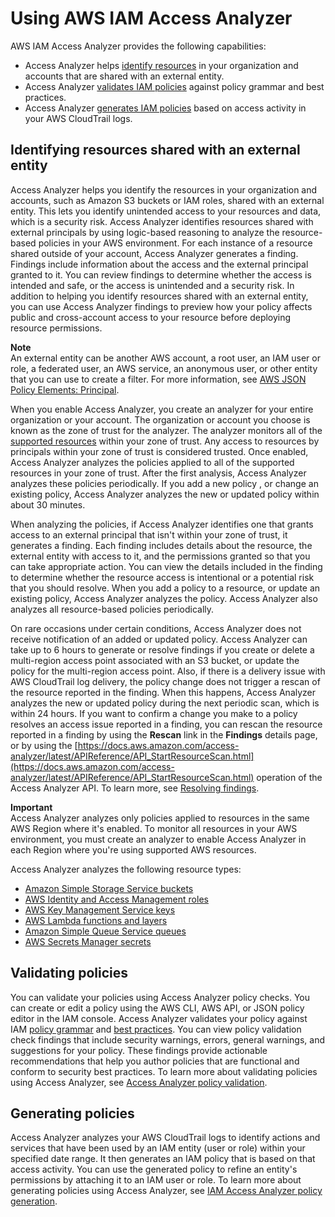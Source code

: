 # Using AWS IAM Access Analyzer<a name="what-is-access-analyzer"></a>

AWS IAM Access Analyzer provides the following capabilities:
+ Access Analyzer helps [identify resources](#what-is-access-analyzer-resource-identification) in your organization and accounts that are shared with an external entity\.
+ Access Analyzer [validates IAM policies](#what-is-access-analyzer-policy-validation) against policy grammar and best practices\.
+ Access Analyzer [generates IAM policies](#what-is-access-analyzer-policy-generation) based on access activity in your AWS CloudTrail logs\.

## Identifying resources shared with an external entity<a name="what-is-access-analyzer-resource-identification"></a>

Access Analyzer helps you identify the resources in your organization and accounts, such as Amazon S3 buckets or IAM roles, shared with an external entity\. This lets you identify unintended access to your resources and data, which is a security risk\. Access Analyzer identifies resources shared with external principals by using logic\-based reasoning to analyze the resource\-based policies in your AWS environment\. For each instance of a resource shared outside of your account, Access Analyzer generates a finding\. Findings include information about the access and the external principal granted to it\. You can review findings to determine whether the access is intended and safe, or the access is unintended and a security risk\. In addition to helping you identify resources shared with an external entity, you can use Access Analyzer findings to preview how your policy affects public and cross\-account access to your resource before deploying resource permissions\. 

**Note**  
An external entity can be another AWS account, a root user, an IAM user or role, a federated user, an AWS service, an anonymous user, or other entity that you can use to create a filter\. For more information, see [AWS JSON Policy Elements: Principal](https://docs.aws.amazon.com/IAM/latest/UserGuide/reference_policies_elements_principal.html)\.

When you enable Access Analyzer, you create an analyzer for your entire organization or your account\. The organization or account you choose is known as the zone of trust for the analyzer\. The analyzer monitors all of the [supported resources](access-analyzer-resources.md) within your zone of trust\. Any access to resources by principals within your zone of trust is considered trusted\. Once enabled, Access Analyzer analyzes the policies applied to all of the supported resources in your zone of trust\. After the first analysis, Access Analyzer analyzes these policies periodically\. If you add a new policy , or change an existing policy, Access Analyzer analyzes the new or updated policy within about 30 minutes\.

When analyzing the policies, if Access Analyzer identifies one that grants access to an external principal that isn't within your zone of trust, it generates a finding\. Each finding includes details about the resource, the external entity with access to it, and the permissions granted so that you can take appropriate action\. You can view the details included in the finding to determine whether the resource access is intentional or a potential risk that you should resolve\. When you add a policy to a resource, or update an existing policy, Access Analyzer analyzes the policy\. Access Analyzer also analyzes all resource\-based policies periodically\.

On rare occasions under certain conditions, Access Analyzer does not receive notification of an added or updated policy\. Access Analyzer can take up to 6 hours to generate or resolve findings if you create or delete a multi\-region access point associated with an S3 bucket, or update the policy for the multi\-region access point\. Also, if there is a delivery issue with AWS CloudTrail log delivery, the policy change does not trigger a rescan of the resource reported in the finding\. When this happens, Access Analyzer analyzes the new or updated policy during the next periodic scan, which is within 24 hours\. If you want to confirm a change you make to a policy resolves an access issue reported in a finding, you can rescan the resource reported in a finding by using the **Rescan** link in the **Findings** details page, or by using the [https://docs.aws.amazon.com/access-analyzer/latest/APIReference/API_StartResourceScan.html](https://docs.aws.amazon.com/access-analyzer/latest/APIReference/API_StartResourceScan.html) operation of the Access Analyzer API\. To learn more, see [Resolving findings](access-analyzer-findings-remediate.md)\.

**Important**  
Access Analyzer analyzes only policies applied to resources in the same AWS Region where it's enabled\. To monitor all resources in your AWS environment, you must create an analyzer to enable Access Analyzer in each Region where you're using supported AWS resources\.

Access Analyzer analyzes the following resource types:
+ [Amazon Simple Storage Service buckets](access-analyzer-resources.md#access-analyzer-s3)
+ [AWS Identity and Access Management roles](access-analyzer-resources.md#access-analyzer-iam-role)
+ [AWS Key Management Service keys](access-analyzer-resources.md#access-analyzer-kms-key)
+ [AWS Lambda functions and layers](access-analyzer-resources.md#access-analyzer-lambda)
+ [Amazon Simple Queue Service queues](access-analyzer-resources.md#access-analyzer-sqs)
+ [AWS Secrets Manager secrets](access-analyzer-resources.md#access-analyzer-secrets-manager)

## Validating policies<a name="what-is-access-analyzer-policy-validation"></a>

You can validate your policies using Access Analyzer policy checks\. You can create or edit a policy using the AWS CLI, AWS API, or JSON policy editor in the IAM console\. Access Analyzer validates your policy against IAM [policy grammar](reference_policies_grammar.md) and [best practices](best-practices.md)\. You can view policy validation check findings that include security warnings, errors, general warnings, and suggestions for your policy\. These findings provide actionable recommendations that help you author policies that are functional and conform to security best practices\. To learn more about validating policies using Access Analyzer, see [Access Analyzer policy validation](access-analyzer-policy-validation.md)\.

## Generating policies<a name="what-is-access-analyzer-policy-generation"></a>

Access Analyzer analyzes your AWS CloudTrail logs to identify actions and services that have been used by an IAM entity \(user or role\) within your specified date range\. It then generates an IAM policy that is based on that access activity\. You can use the generated policy to refine an entity's permissions by attaching it to an IAM user or role\. To learn more about generating policies using Access Analyzer, see [IAM Access Analyzer policy generation](access-analyzer-policy-generation.md)\.